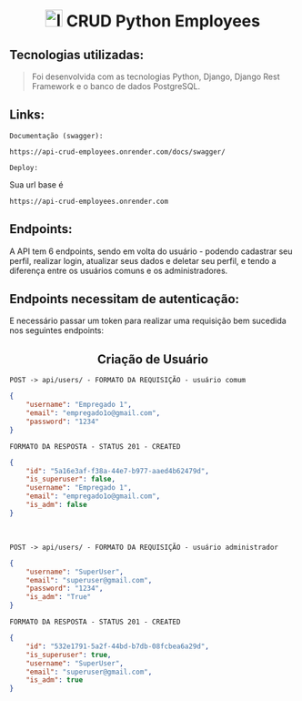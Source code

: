 <h1 align="center">
	<img src='https://www.svgrepo.com/show/142693/notes.svg' alt='Icone de anotações' width='30px' height='30px'/> CRUD Python Employees

## Tecnologias utilizadas:

> Foi desenvolvida com as tecnologias Python, Django, Django Rest Framework e o banco de dados PostgreSQL.

## Links:

``Documentação (swagger):``
```
https://api-crud-employees.onrender.com/docs/swagger/
```

``Deploy:``

Sua url base é 

```
https://api-crud-employees.onrender.com
```

## Endpoints:

A API tem 6 endpoints, sendo em volta do usuário - podendo cadastrar seu perfil, realizar login, atualizar seus dados e deletar seu perfil, e tendo a diferença entre os usuários comuns e os administradores.

<h2>
	Endpoints necessitam de autenticação:
</h2> 

E necessário passar um token para realizar uma requisição bem sucedida nos seguintes endpoints:

<h2 align = "center">
	Criação de Usuário
</h2>

``POST -> api/users/ - FORMATO DA REQUISIÇÃO - usuário comum``

```json
{
	"username": "Empregado 1",
	"email": "empregado1o@gmail.com",
	"password": "1234"
}
```

``FORMATO DA RESPOSTA - STATUS 201 - CREATED``

```json
{
	"id": "5a16e3af-f38a-44e7-b977-aaed4b62479d",
	"is_superuser": false,
	"username": "Empregado 1",
	"email": "empregado1o@gmail.com",
	"is_adm": false
}
```

<br/>

``POST -> api/users/ - FORMATO DA REQUISIÇÃO - usuário administrador``

```json
{
	"username": "SuperUser",
	"email": "superuser@gmail.com",
	"password": "1234",
	"is_adm": "True"
}
```

``FORMATO DA RESPOSTA - STATUS 201 - CREATED``

```json
{
	"id": "532e1791-5a2f-44bd-b7db-08fcbea6a29d",
	"is_superuser": true,
	"username": "SuperUser",
	"email": "superuser@gmail.com",
	"is_adm": true
}
```
